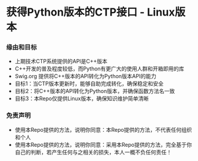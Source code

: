 # 获得Python版本的CTP接口 - Linux版本

### 缘由和目标

* 上期技术CTP系统提供的API是C++版本
* C++开发的普及程度较低，而Python有更广大的使用人群和开箱即用的库
* Swig.org 提供将C++版本的API转化为Python版本API的能力
* 目标1：当CTP版本更新时，能够自助完成转化，确保稳定和安全
* 目标2：将C++版本的API转化为Python版本，并确保函数方法名一致
* 目标3：本Repo仅提供Linux版本，确保知识维护简单清晰

### 免责声明

* 使用本Repo提供的方法，说明你同意：本Repo提供的方法，不代表任何组织和个人
* 使用本Repo提供的方法，说明你同意：采用本Repo提供的方法，完全基于你自己的判断，若产生任何与之相关的损失，本人一概不负任何责任！
